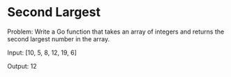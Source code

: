 # Second Largest

Problem: Write a Go function that takes an array of integers and returns the second largest number in the array.

Input: [10, 5, 8, 12, 19, 6]

Output: 12
